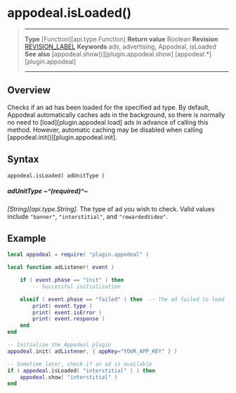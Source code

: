 # appodeal.isLoaded()

> --------------------- ------------------------------------------------------------------------------------------
> __Type__              [Function][api.type.Function]
> __Return value__      Boolean
> __Revision__          [REVISION_LABEL](REVISION_URL)
> __Keywords__          ads, advertising, Appodeal, isLoaded
> __See also__          [appodeal.show()][plugin.appodeal.show]
>						[appodeal.*][plugin.appodeal]
> --------------------- ------------------------------------------------------------------------------------------


## Overview

Checks if an ad has been loaded for the specified ad type. By default, Appodeal automatically caches ads in the background, so there is normally no need to [load][plugin.appodeal.load] ads in advance of calling this method. However, automatic caching may be disabled when calling [appodeal.init()][plugin.appodeal.init].


## Syntax

	appodeal.isLoaded( adUnitType )

##### adUnitType ~^(required)^~
_[String][api.type.String]._ The type of ad you wish to check. Valid values include `"banner"`, `"interstitial"`, and `"rewardedVideo"`.


## Example

``````lua
local appodeal = require( "plugin.appodeal" )

local function adListener( event )

	if ( event.phase == "init" ) then  
        -- Successful initialization

	elseif ( event.phase == "failed" ) then  -- The ad failed to load
		print( event.type )
		print( event.isError )
		print( event.response )
	end
end

-- Initialize the Appodeal plugin
appodeal.init( adListener, { appKey="YOUR_APP_KEY" } )

-- Sometime later, check if an ad is available
if ( appodeal.isLoaded( "interstitial" ) ) then
	appodeal.show( "interstitial" )
end
``````

